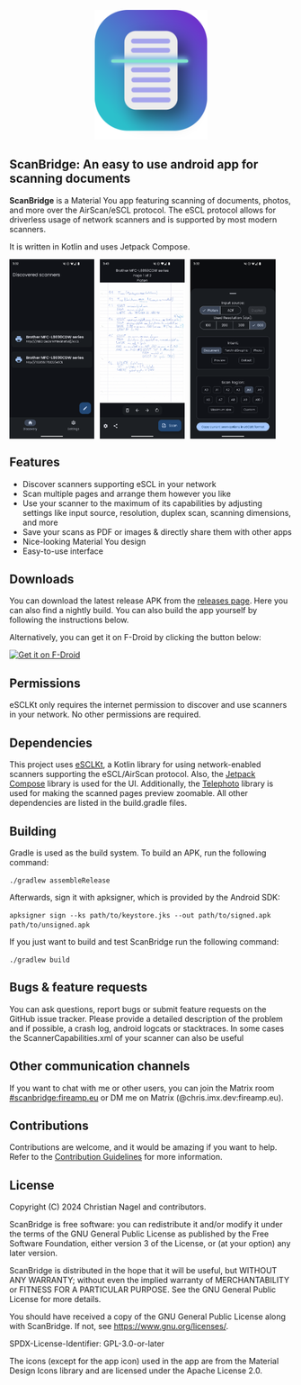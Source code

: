 <p align="center">
  <img src="app/src/main/res/drawable/icon_about_dialog.png" alt="App icon" style="width: 200px;" />
</p>

## ScanBridge: An easy to use android app for scanning documents

<b>ScanBridge</b> is a Material You app featuring scanning of documents, photos, and more over the
AirScan/eSCL protocol. The eSCL protocol allows for driverless usage of network scanners and is
supported by most modern
scanners.

It is written in Kotlin and uses Jetpack Compose.

<div style="display: flex; flex-wrap: wrap; gap: 10px;">
  <img src="fastlane/metadata/android/en-US/images/phoneScreenshots/1.png" alt="Discover scanners in your network" style="width: 30%; height: auto;" />
  <img src="fastlane/metadata/android/en-US/images/phoneScreenshots/2.png" alt="Scan multiple pages" style="width: 30%; height: auto;" />
  <img src="fastlane/metadata/android/en-US/images/phoneScreenshots/3.png" alt="Use your scanner to the maximum of its abilities" style="width: 30%; height: auto;" />
</div>

## Features

- Discover scanners supporting eSCL in your network
- Scan multiple pages and arrange them however you like
- Use your scanner to the maximum of its capabilities by adjusting settings like input source,
  resolution, duplex scan, scanning dimensions, and more
- Save your scans as PDF or images & directly share them with other apps
- Nice-looking Material You design
- Easy-to-use interface

## Downloads

You can download the latest release APK from
the [releases page](https://github.com/Chrisimx/ScanBridge/releases).
Here you can also find a nightly build. You can also build the app yourself by following the
instructions below.

Alternatively, you can get it on F-Droid by clicking the button below:

[<img src="https://fdroid.gitlab.io/artwork/badge/get-it-on.png"
     alt="Get it on F-Droid"
     height="80">](https://f-droid.org/packages/io.github.chrisimx.scanbridge/)

## Permissions

eSCLKt only requires the internet permission to discover and use scanners in your network. No other
permissions are required.

## Dependencies

This project uses [eSCLKt](https://github.com/Chrisimx/eSCLKt), a Kotlin library for using
network-enabled
scanners supporting the eSCL/AirScan protocol.
Also, the [Jetpack Compose](https://developer.android.com/jetpack/compose) library is used for the
UI.
Additionally, the [Telephoto](https://github.com/saket/telephoto) library is used for making the
scanned pages preview
zoomable.
All other dependencies are listed in the build.gradle files.

## Building

Gradle is used as the build system. To build an APK, run the following command:

```./gradlew assembleRelease```

Afterwards, sign it with apksigner, which is provided by the Android SDK:

```apksigner sign --ks path/to/keystore.jks --out path/to/signed.apk path/to/unsigned.apk```

If you just want to build and test ScanBridge run the following command:

```./gradlew build```

## Bugs & feature requests

You can ask questions, report bugs or submit feature requests on the GitHub issue tracker. Please
provide a detailed
description of the problem and if possible, a crash log, android logcats or stacktraces. In some
cases
the ScannerCapabilities.xml of your scanner can also be useful

## Other communication channels

If you want to chat with me or other users, you can join the Matrix room
[#scanbridge:fireamp.eu](https://matrix.to/#/#scanbridge:fireamp.eu) or DM me on Matrix
(@chris.imx.dev:fireamp.eu).

## Contributions

Contributions are welcome, and it would be amazing if you want to help. Refer to
the [Contribution Guidelines](CONTRIBUTING.md) for more information.

## License

Copyright (C) 2024 Christian Nagel and contributors.

ScanBridge is free software: you can redistribute it and/or modify it under the terms of
the GNU General Public License as published by the Free Software Foundation, either
version 3 of the License, or (at your option) any later version.

ScanBridge is distributed in the hope that it will be useful, but WITHOUT ANY
WARRANTY; without even the implied warranty of MERCHANTABILITY or FITNESS
FOR A PARTICULAR PURPOSE. See the GNU General Public License for more details.

You should have received a copy of the GNU General Public License along with ScanBridge.
If not, see <https://www.gnu.org/licenses/>.

SPDX-License-Identifier: GPL-3.0-or-later

The icons (except for the app icon) used in the app are from the Material Design Icons library and
are licensed under the Apache License 2.0.
